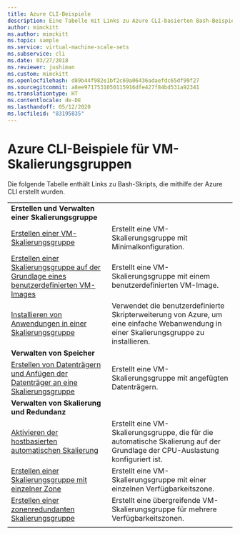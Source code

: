 ```yaml
---
title: Azure CLI-Beispiele
description: Eine Tabelle mit Links zu Azure CLI-basierten Bash-Beispielskripts (etwa zum Erstellen und Verwalten einer Skalierungsgruppe)
author: mimckitt
ms.author: mimckitt
ms.topic: sample
ms.service: virtual-machine-scale-sets
ms.subservice: cli
ms.date: 03/27/2018
ms.reviewer: jushiman
ms.custom: mimckitt
ms.openlocfilehash: d89b44f982e1bf2c69a06436adaefdc65df99f27
ms.sourcegitcommit: a8ee9717531050115916dfe427f84bd531a92341
ms.translationtype: HT
ms.contentlocale: de-DE
ms.lasthandoff: 05/12/2020
ms.locfileid: "83195835"
---
```

# <a name="azure-cli-samples-for-virtual-machine-scale-sets"></a>Azure CLI-Beispiele für VM-Skalierungsgruppen

Die folgende Tabelle enthält Links zu Bash-Skripts, die mithilfe der Azure CLI erstellt wurden.

| | |
|---|---|
|**Erstellen und Verwalten einer Skalierungsgruppe**||
| [Erstellen einer VM-Skalierungsgruppe](scripts/cli-sample-create-simple-scale-set.md?toc=%2fcli%2fazure%2ftoc.json) | Erstellt eine VM-Skalierungsgruppe mit Minimalkonfiguration. |
| [Erstellen einer Skalierungsgruppe auf der Grundlage eines benutzerdefinierten VM-Images](scripts/cli-sample-create-scale-set-from-custom-image.md?toc=%2fcli%2fmodule%2ftoc.json) | Erstellt eine VM-Skalierungsgruppe mit einem benutzerdefinierten VM-Image. |
| [Installieren von Anwendungen in einer Skalierungsgruppe](scripts/cli-sample-install-apps.md?toc=%2fcli%2fmodule%2ftoc.json) | Verwendet die benutzerdefinierte Skripterweiterung von Azure, um eine einfache Webanwendung in einer Skalierungsgruppe zu installieren. |
|**Verwalten von Speicher**||
| [Erstellen von Datenträgern und Anfügen der Datenträger an eine Skalierungsgruppe](scripts/cli-sample-attach-disks.md?toc=%2fcli%2fmodule%2ftoc.json) | Erstellt eine VM-Skalierungsgruppe mit angefügten Datenträgern. |
|**Verwalten von Skalierung und Redundanz**||
| [Aktivieren der hostbasierten automatischen Skalierung](scripts/cli-sample-enable-autoscale.md?toc=%2fcli%2fazure%2ftoc.json) | Erstellt eine VM-Skalierungsgruppe, die für die automatische Skalierung auf der Grundlage der CPU-Auslastung konfiguriert ist. |
| [Erstellen einer Skalierungsgruppe mit einzelner Zone](scripts/cli-sample-single-availability-zone-scale-set.md?toc=%2fcli%2fazure%2ftoc.json) | Erstellt eine VM-Skalierungsgruppe mit einer einzelnen Verfügbarkeitszone. |
| [Erstellen einer zonenredundanten Skalierungsgruppe](scripts/cli-sample-zone-redundant-scale-set.md?toc=%2fcli%2fazure%2ftoc.json) | Erstellt eine übergreifende VM-Skalierungsgruppe für mehrere Verfügbarkeitszonen. |
| | |
